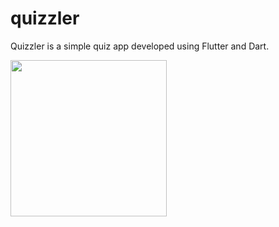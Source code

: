 # quizzler

Quizzler is a simple quiz app developed using Flutter and Dart.


<img src="https://user-images.githubusercontent.com/47930771/100780760-085fb100-3402-11eb-8d74-d8c3cb8df537.png" width="250"/>
